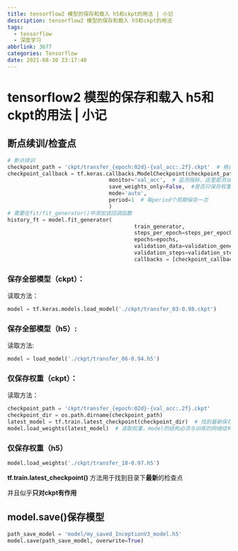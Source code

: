 ```yaml
---
title: tensorflow2 模型的保存和载入 h5和ckpt的用法 | 小记
description: tensorflow2 模型的保存和载入 h5和ckpt的用法
tags:
  - tensorflow
  - 深度学习
abbrlink: 3677
categories: Tensorflow
date: 2021-08-30 23:17:40
---
```


# tensorflow2 模型的保存和载入 h5和ckpt的用法 | 小记

## 断点续训/检查点

```python
# 断点续训
checkpoint_path = 'ckpt/transfer_{epoch:02d}-{val_acc:.2f}.ckpt'  # 格式化字符，防止文件名冲突
checkpoint_callback = tf.keras.callbacks.ModelCheckpoint(checkpoint_path,  # 保存路径
                                monitor='val_acc',  # 监测指标，这里是测试集的acc
                                save_weights_only=False,  #是否只保存权重
                                mode='auto',
                                period=1  # 每period个周期保存一次
                                )
# 需要在fit/fit_generator()中添加该回调函数
history_ft = model.fit_generator(
                                        train_generator,
                                        steps_per_epoch=steps_per_epoch,
                                        epochs=epochs,
                                        validation_data=validation_generator,
                                        validation_steps=validation_steps,
                                        callbacks = [checkpoint_callback])
```

### **保存全部模型**（ckpt）：

读取方法：

```python
model = tf.keras.models.load_model('./ckpt/transfer_03-0.98.ckpt')
```

### 保存全部模型（h5）:

读取方法:

```python
model = load_model('./ckpt/transfer_06-0.94.h5')
```

### **仅保存权重（ckpt）**：

读取方法：

```python
checkpoint_path = 'ckpt/transfer_{epoch:02d}-{val_acc:.2f}.ckpt'
checkpoint_dir = os.path.dirname(checkpoint_path)
latest_model = tf.train.latest_checkpoint(checkpoint_dir)  # 找到最新保存的断点
model.load_weights(latest_model)  # 读取权重，model的结构必须与训练的网络结构一致
```

### 仅保存权重（h5）

```python
model.load_weights('./ckpt/transfer_18-0.97.h5')
```

**tf.train.latest_checkpoint()** 方法用于找到目录下**最新**的检查点

并且似乎**只对ckpt有作用**

## model.save()保存模型

```python
path_save_model = 'model/my_saved_InceptionV3_model.h5'
model.save(path_save_model, overwrite=True)
```
